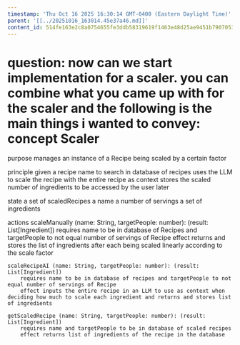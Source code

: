 ```yaml
---
timestamp: 'Thu Oct 16 2025 16:30:14 GMT-0400 (Eastern Daylight Time)'
parent: '[[../20251016_163014.45e37a46.md]]'
content_id: 514fe163e2c8a0754655fe3ddb58319619f1463e48d25ae9451b7907053628a9
---
```


# question: now can we start implementation for a scaler. you can combine what you came up with for the scaler and the following is the main things i wanted to convey: concept Scaler

purpose
manages an instance of a Recipe being scaled by a certain factor

principle given a recipe name to search in database of recipes
uses the LLM to scale the recipe with the entire recipe as context
stores the scaled number of ingredients to be accessed by the user later

state
a set of scaledRecipes
a name
a number of servings
a set of ingredients

actions
scaleManually (name: String, targetPeople: number): (result: List\[Ingredient])
requires name to be in database of Recipes and targetPeople to not equal number of servings of Recipe
effect returns and stores the list of ingredients after each being scaled linearly according to the scale factor

```
scaleRecipeAI (name: String, targetPeople: number): (result: List[Ingredient])
    requires name to be in database of recipes and targetPeople to not equal number of servings of Recipe
    effect inputs the entire recipe in an LLM to use as context when deciding how much to scale each ingredient and returns and stores list of ingredients

getScaledRecipe (name: String, targetPeople: number): (result: List[Ingredient])
    requires name and targetPeople to be in database of scaled recipes
    effect returns list of ingredients of the recipe in the database
```
